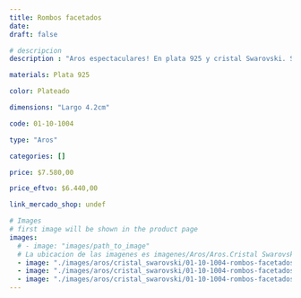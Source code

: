 ```yaml
---
title: Rombos facetados
date: 
draft: false

# descripcion
description : "Aros espectaculares! En plata 925 y cristal Swarovski. Simplemente bellísimos."

materials: Plata 925

color: Plateado

dimensions: "Largo 4.2cm"

code: 01-10-1004

type: "Aros"

categories: []

price: $7.580,00

price_eftvo: $6.440,00

link_mercado_shop: undef

# Images
# first image will be shown in the product page
images:
  # - image: "images/path_to_image"
  # La ubicacion de las imagenes es imagenes/Aros/Aros.Cristal Swarovski/01-10-1004-rombos-facetados
  - image: "./images/aros/cristal_swarovski/01-10-1004-rombos-facetados_a.jpg"
  - image: "./images/aros/cristal_swarovski/01-10-1004-rombos-facetados_b.jpg"
  - image: "./images/aros/cristal_swarovski/01-10-1004-rombos-facetados_c.jpg"
---
```

